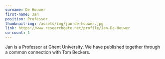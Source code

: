 ```yaml
---
surname: De Houwer
first-name: Jan
position: Professor
thumbnail-img: /assets/img/jan-de-houwer.jpg
link: https://www.researchgate.net/profile/Jan-De-Houwer
co-count: 1
---
```


Jan is a Professor at Ghent University. We have published together through a common connection with Tom Beckers.

